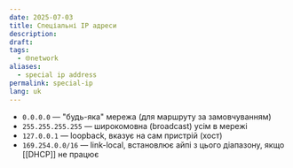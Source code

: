 ```yaml
---
date: 2025-07-03
title: Спеціальні IP адреси
description: 
draft: 
tags:
  - 🌐network
aliases:
  - special ip address
permalink: special-ip
lang: uk
---
```


- `0.0.0.0` — "будь-яка" мережа (для маршруту за замовчуванням)
- `255.255.255.255` — широкомовна (broadcast) усім в мережі
- `127.0.0.1` — loopback, вказує на сам пристрій (хост)
- `169.254.0.0/16` — link-local, встановлює айпі з цього діапазону, якщо [[DHCP]] не працює